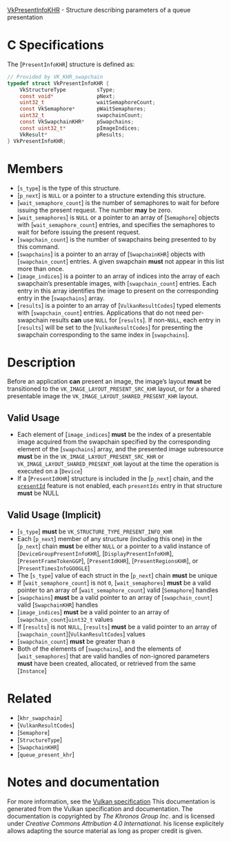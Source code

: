 [VkPresentInfoKHR](https://www.khronos.org/registry/vulkan/specs/1.3-extensions/man/html/VkPresentInfoKHR.html) - Structure describing parameters of a queue presentation

# C Specifications
The [`PresentInfoKHR`] structure is defined as:
```c
// Provided by VK_KHR_swapchain
typedef struct VkPresentInfoKHR {
    VkStructureType          sType;
    const void*              pNext;
    uint32_t                 waitSemaphoreCount;
    const VkSemaphore*       pWaitSemaphores;
    uint32_t                 swapchainCount;
    const VkSwapchainKHR*    pSwapchains;
    const uint32_t*          pImageIndices;
    VkResult*                pResults;
} VkPresentInfoKHR;
```

# Members
- [`s_type`] is the type of this structure.
- [`p_next`] is `NULL` or a pointer to a structure extending this structure.
- [`wait_semaphore_count`] is the number of semaphores to wait for before issuing the present request. The number  **may**  be zero.
- [`wait_semaphores`] is `NULL` or a pointer to an array of [`Semaphore`] objects with [`wait_semaphore_count`] entries, and specifies the semaphores to wait for before issuing the present request.
- [`swapchain_count`] is the number of swapchains being presented to by this command.
- [`swapchains`] is a pointer to an array of [`SwapchainKHR`] objects with [`swapchain_count`] entries. A given swapchain  **must**  not appear in this list more than once.
- [`image_indices`] is a pointer to an array of indices into the array of each swapchain’s presentable images, with [`swapchain_count`] entries. Each entry in this array identifies the image to present on the corresponding entry in the [`swapchains`] array.
- [`results`] is a pointer to an array of [`VulkanResultCodes`] typed elements with [`swapchain_count`] entries. Applications that do not need per-swapchain results  **can**  use `NULL` for [`results`]. If non-`NULL`, each entry in [`results`] will be set to the [`VulkanResultCodes`] for presenting the swapchain corresponding to the same index in [`swapchains`].

# Description
Before an application  **can**  present an image, the image’s layout  **must**  be
transitioned to the `VK_IMAGE_LAYOUT_PRESENT_SRC_KHR`
layout, or for a shared presentable image the
`VK_IMAGE_LAYOUT_SHARED_PRESENT_KHR`
layout.
## Valid Usage
-    Each element of [`image_indices`] **must**  be the index of a presentable image acquired from the swapchain specified by the corresponding element of the [`swapchains`] array, and the presented image subresource  **must**  be in the `VK_IMAGE_LAYOUT_PRESENT_SRC_KHR` or `VK_IMAGE_LAYOUT_SHARED_PRESENT_KHR` layout at the time the operation is executed on a [`Device`]
-    If a [`PresentIdKHR`] structure is included in the [`p_next`] chain, and the [`presentId`](https://www.khronos.org/registry/vulkan/specs/1.3-extensions/html/vkspec.html#features-presentId) feature is not enabled, each `presentIds` entry in that structure  **must**  be NULL

## Valid Usage (Implicit)
-  [`s_type`] **must**  be `VK_STRUCTURE_TYPE_PRESENT_INFO_KHR`
-    Each [`p_next`] member of any structure (including this one) in the [`p_next`] chain  **must**  be either `NULL` or a pointer to a valid instance of [`DeviceGroupPresentInfoKHR`], [`DisplayPresentInfoKHR`], [`PresentFrameTokenGGP`], [`PresentIdKHR`], [`PresentRegionsKHR`], or [`PresentTimesInfoGOOGLE`]
-    The [`s_type`] value of each struct in the [`p_next`] chain  **must**  be unique
-    If [`wait_semaphore_count`] is not `0`, [`wait_semaphores`] **must**  be a valid pointer to an array of [`wait_semaphore_count`] valid [`Semaphore`] handles
-  [`swapchains`] **must**  be a valid pointer to an array of [`swapchain_count`] valid [`SwapchainKHR`] handles
-  [`image_indices`] **must**  be a valid pointer to an array of [`swapchain_count`]`uint32_t` values
-    If [`results`] is not `NULL`, [`results`] **must**  be a valid pointer to an array of [`swapchain_count`][`VulkanResultCodes`] values
-  [`swapchain_count`] **must**  be greater than `0`
-    Both of the elements of [`swapchains`], and the elements of [`wait_semaphores`] that are valid handles of non-ignored parameters  **must**  have been created, allocated, or retrieved from the same [`Instance`]

# Related
- [`khr_swapchain`]
- [`VulkanResultCodes`]
- [`Semaphore`]
- [`StructureType`]
- [`SwapchainKHR`]
- [`queue_present_khr`]

# Notes and documentation
For more information, see the [Vulkan specification](https://www.khronos.org/registry/vulkan/specs/1.3-extensions/html/vkspec.html)
This documentation is generated from the Vulkan specification and documentation.
The documentation is copyrighted by *The Khronos Group Inc.* and is licensed under *Creative Commons Attribution 4.0 International*.
his license explicitely allows adapting the source material as long as proper credit is given.
        
